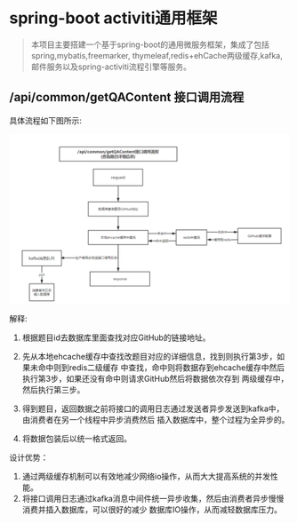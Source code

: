 # spring-boot activiti通用框架
> 本项目主要搭建一个基于spring-boot的通用微服务框架，集成了包括spring,mybatis,freemarker,
thymeleaf,redis+ehCache两级缓存,kafka,邮件服务以及spring-activiti流程引擎等服务。


## /api/common/getQAContent 接口调用流程
具体流程如下图所示:

![接口调用.png](pictures/接口调用.png)

解释:
1. 根据题目id去数据库里面查找对应GitHub的链接地址。

2. 先从本地ehcache缓存中查找改题目对应的详细信息，找到则执行第3步，如果未命中则到redis二级缓存
中查找，命中则将数据存到ehcache缓存中然后执行第3步，如果还没有命中则请求GitHub然后将数据依次存到
两级缓存中，然后执行第三步。

3. 得到题目，返回数据之前将接口的调用日志通过发送者异步发送到kafka中，由消费者在另一个线程中异步消费然后
插入数据库中，整个过程为全异步的。

4. 将数据包装后以统一格式返回。

设计优势：
1. 通过两级缓存机制可以有效地减少网络io操作，从而大大提高系统的并发性能。
2. 将接口调用日志通过kafka消息中间件统一异步收集，然后由消费者异步慢慢消费并插入数据库，可以很好的减少
数据库IO操作，从而减轻数据库压力。




